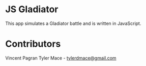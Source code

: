 # JS Gladiator
This app simulates a Gladiator battle and is written in JavaScript.

# Contributors
Vincent Pagran
Tyler Mace - tylerdmace@gmail.com
